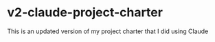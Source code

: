 # v2-claude-project-charter
This is an updated version of my project charter that I did using Claude
